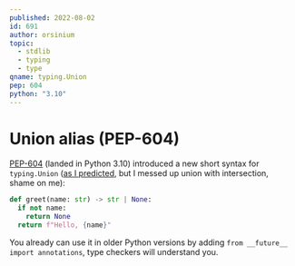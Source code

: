 ```yaml
---
published: 2022-08-02
id: 691
author: orsinium
topic:
  - stdlib
  - typing
  - type
qname: typing.Union
pep: 604
python: "3.10"
---
```


# Union alias (PEP-604)

[PEP-604](https://www.python.org/dev/peps/pep-0604/) (landed in Python 3.10) introduced a new short syntax for `typing.Union` ([as I predicted](https://t.me/pythonetc/569), but I messed up union with intersection, shame on me):

```python
def greet(name: str) -> str | None:
  if not name:
    return None
  return f"Hello, {name}"
```

You already can use it in older Python versions by adding `from __future__ import annotations`, type checkers will understand you.
